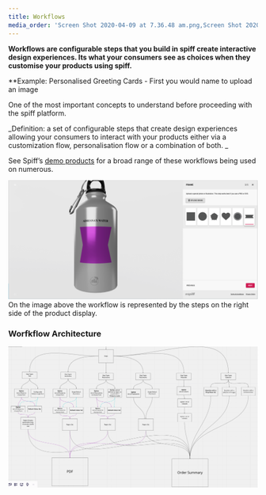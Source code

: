 ```yaml
---
title: Workflows
media_order: 'Screen Shot 2020-04-09 at 7.36.48 am.png,Screen Shot 2020-04-09 at 10.31.38 am.png'
---
```


**Workflows are configurable steps that you build in spiff create interactive design experiences. Its what your consumers see as choices when they customise your products using spiff.**  

**Example: Personalised Greeting Cards - First you would name to upload an image

One of the most important concepts to understand before proceeding with the spiff platform. 

_Definition: a set of configurable steps that create design experiences allowing your consumers to interact with your products either via a customization flow, personalisation flow or a combination of both. _

See Spiff’s [demo products](https://demo.spiff.com.au/?target=_blank) for a broad range of these workflows being used on numerous.

![](Screen%20Shot%202020-04-09%20at%207.36.48%20am.png)
On the image above the workflow is represented by the steps on the right side of the product display. 

### Worfkflow Architecture 
![](Screen%20Shot%202020-04-09%20at%2010.31.38%20am.png)

